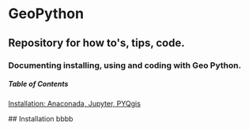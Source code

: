 # GeoPython
## Repository for how to's, tips, code.
### Documenting installing, using and coding with Geo Python. 
##### Table of Contents  
[Installation: Anaconada, Jupyter, PYQgis](#Installation)  




<a name="Installation"/>
## Installation
bbbb
